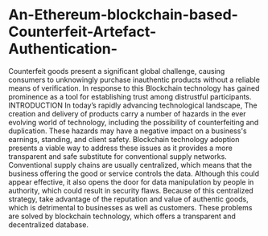 # An-Ethereum-blockchain-based-Counterfeit-Artefact-Authentication-
Counterfeit goods present a significant  global challenge, causing consumers to unknowingly  purchase inauthentic products without a reliable  means of verification. In response to this Blockchain technology has gained prominence as a  tool for establishing trust among distrustful  participants.
INTRODUCTION
In today’s rapidly advancing technological landscape, The creation and delivery of products carry a number of hazards  in the ever evolving world of technology, including the possibility of counterfeiting and duplication. These hazards may have a negative impact on a business's earnings,  standing, and client safety. Blockchain technology adoption presents a viable way to address these issues as it provides a more transparent and safe substitute for conventional supply networks. Conventional supply chains are usually centralized, which means that the business offering the good or service  controls the data. Although this could appear effective, it  also opens the door for data manipulation by people in  authority, which could result in security flaws. Because of  this centralized strategy, take advantage of the reputation  and value of authentic goods, which is detrimental to  businesses as well as customers.  These problems are solved by blockchain technology, which offers a transparent and decentralized database. 
